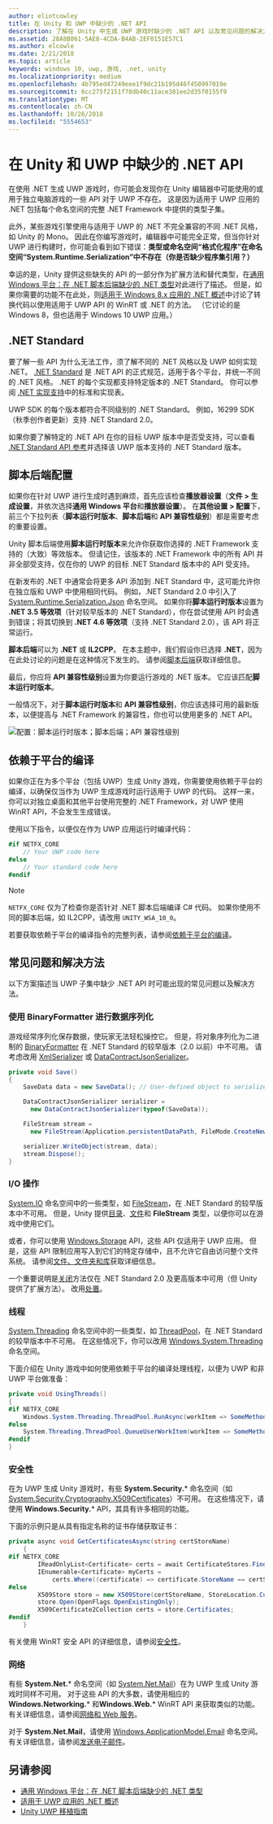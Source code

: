 ```yaml
---
author: eliotcowley
title: 在 Unity 和 UWP 中缺少的 .NET API
description: 了解在 Unity 中生成 UWP 游戏时缺少的 .NET API 以及常见问题的解决方案。
ms.assetid: 28A8B061-5AE8-4CDA-B4AB-2EF0151E57C1
ms.author: elcowle
ms.date: 2/21/2018
ms.topic: article
keywords: windows 10, uwp, 游戏, .net, unity
ms.localizationpriority: medium
ms.openlocfilehash: 4b795ed47249eee1f9dc21b195d46f450997019e
ms.sourcegitcommit: 6cc275f2151f78db40c11ace381ee2d35f0155f9
ms.translationtype: MT
ms.contentlocale: zh-CN
ms.lasthandoff: 10/26/2018
ms.locfileid: "5554653"
---
```

# <a name="missing-net-apis-in-unity-and-uwp"></a>在 Unity 和 UWP 中缺少的 .NET API

在使用 .NET 生成 UWP 游戏时，你可能会发现你在 Unity 编辑器中可能使用的或用于独立电脑游戏的一些 API 对于 UWP 不存在。 这是因为适用于 UWP 应用的 .NET 包括每个命名空间的完整 .NET Framework 中提供的类型子集。

此外，某些游戏引擎使用与适用于 UWP 的 .NET 不完全兼容的不同 .NET 风格，如 Unity 的 Mono。 因此在你编写游戏时，编辑器中可能完全正常，但当你针对 UWP 进行构建时，你可能会看到如下错误：**类型或命名空间“格式化程序”在命名空间“System.Runtime.Serialization”中不存在（你是否缺少程序集引用？）**

幸运的是，Unity 提供这些缺失的 API 的一部分作为扩展方法和替代类型，在[通用 Windows 平台：在 .NET 脚本后端缺少的 .NET 类型](https://docs.unity3d.com/Manual/windowsstore-missingtypes.html)对此进行了描述。 但是，如果你需要的功能不在此处，则[适用于 Windows 8.x 应用的 .NET 概述](https://msdn.microsoft.com/library/windows/apps/br230302)中讨论了转换代码以使用适用于 UWP API 的 WinRT 或 .NET 的方法。 （它讨论的是 Windows 8，但也适用于 Windows 10 UWP 应用。）

## <a name="net-standard"></a>.NET Standard

要了解一些 API 为什么无法工作，须了解不同的 .NET 风格以及 UWP 如何实现 .NET。 [.NET Standard](https://docs.microsoft.com/dotnet/standard/net-standard) 是 .NET API 的正式规范，适用于各个平台，并统一不同的 .NET 风格。 .NET 的每个实现都支持特定版本的 .NET Standard。 你可以参阅 [.NET 实现支持](https://docs.microsoft.com/dotnet/standard/net-standard#net-implementation-support)中的标准和实现表。

UWP SDK 的每个版本都符合不同级别的 .NET Standard。 例如，16299 SDK（秋季创作者更新）支持 .NET Standard 2.0。

如果你要了解特定的 .NET API 在你的目标 UWP 版本中是否受支持，可以查看 [.NET Standard API 参考](https://docs.microsoft.com/dotnet/api/index?view=netstandard-2.0)并选择该 UWP 版本支持的 .NET Standard 版本。

## <a name="scripting-backend-configuration"></a>脚本后端配置

如果你在针对 UWP 进行生成时遇到麻烦，首先应该检查**播放器设置**（**文件 > 生成设置**，并依次选择**通用 Windows 平台**和**播放器设置**）。 在**其他设置 > 配置**下，前三个下拉列表（**脚本运行时版本**、**脚本后端**和 **API 兼容性级别**）都是需要考虑的重要设置。

Unity 脚本后端使用**脚本运行时版本**来允许你获取你选择的 .NET Framework 支持的（大致）等效版本。 但请记住，该版本的 .NET Framework 中的所有 API 并非全部受支持，仅在你的 UWP 的目标 .NET Standard 版本中的 API 受支持。

在新发布的 .NET 中通常会将更多 API 添加到 .NET Standard 中，这可能允许你在独立版和 UWP 中使用相同代码。 例如，.NET Standard 2.0 中引入了 [System.Runtime.Serialization.Json](https://docs.microsoft.com/dotnet/api/system.runtime.serialization.json) 命名空间。 如果你将**脚本运行时版本**设置为 **.NET 3.5 等效项**（针对较早版本的 .NET Standard），你在尝试使用 API 时会遇到错误；将其切换到 **.NET 4.6 等效项**（支持 .NET Standard 2.0），该 API 将正常运行。

**脚本后端**可以为 **.NET** 或 **IL2CPP**。 在本主题中，我们假设你已选择 **.NET**，因为在此处讨论的问题是在这种情况下发生的。 请参阅[脚本后端](https://docs.unity3d.com/Manual/windowsstore-scriptingbackends.html)获取详细信息。

最后，你应将 **API 兼容性级别**设置为你要运行游戏的 .NET 版本。 它应该匹配**脚本运行时版本**。

一般情况下，对于**脚本运行时版本**和 **API 兼容性级别**，你应该选择可用的最新版本，以便提高与 .NET Framework 的兼容性，你也可以使用更多的 .NET API。

![配置：脚本运行时版本；脚本后端；API 兼容性级别](images/missing-dot-net-apis-in-unity-1.png)

## <a name="platform-dependent-compilation"></a>依赖于平台的编译

如果你正在为多个平台（包括 UWP）生成 Unity 游戏，你需要使用依赖于平台的编译，以确保仅当作为 UWP 生成游戏时运行适用于 UWP 的代码。 这样一来，你可以对独立桌面和其他平台使用完整的 .NET Framework，对 UWP 使用 WinRT API，不会发生生成错误。

使用以下指令，以便仅在作为 UWP 应用运行时编译代码：

```csharp
#if NETFX_CORE
    // Your UWP code here
#else
    // Your standard code here
#endif
```

> [!NOTE]
> `NETFX_CORE` 仅为了检查你是否针对 .NET 脚本后端编译 C# 代码。 如果你使用不同的脚本后端，如 IL2CPP，请改用 `UNITY_WSA_10_0`。

若要获取依赖于平台的编译指令的完整列表，请参阅[依赖于平台的编译](https://docs.unity3d.com/Manual/PlatformDependentCompilation.html)。

## <a name="common-issues-and-workarounds"></a>常见问题和解决方法

以下方案描述当 UWP 子集中缺少 .NET API 时可能出现的常见问题以及解决方法。

### <a name="data-serialization-using-binaryformatter"></a>使用 BinaryFormatter 进行数据序列化

游戏经常序列化保存数据，使玩家无法轻松操控它。 但是，将对象序列化为二进制的 [BinaryFormatter](https://docs.microsoft.com/dotnet/api/system.runtime.serialization.formatters.binary.binaryformatter) 在 .NET Standard 的较早版本（2.0 以前）中不可用。 请考虑改用 [XmlSerializer](https://docs.microsoft.com/dotnet/api/system.xml.serialization.xmlserializer) 或 [DataContractJsonSerializer](https://docs.microsoft.com/dotnet/api/system.runtime.serialization.json.datacontractjsonserializer)。

```csharp
private void Save()
{
    SaveData data = new SaveData(); // User-defined object to serialize

    DataContractJsonSerializer serializer = 
      new DataContractJsonSerializer(typeof(SaveData));

    FileStream stream = 
      new FileStream(Application.persistentDataPath, FileMode.CreateNew);

    serializer.WriteObject(stream, data);
    stream.Dispose();
}
```

### <a name="io-operations"></a>I/O 操作

[System.IO](https://docs.microsoft.com/dotnet/api/system.io) 命名空间中的一些类型，如 [FileStream](https://docs.microsoft.com/dotnet/api/system.io.filestream)，在 .NET Standard 的较早版本中不可用。 但是，Unity 提供[目录](https://docs.microsoft.com/dotnet/api/system.io.directory)、[文件](https://docs.microsoft.com/dotnet/api/system.io.file)和 **FileStream** 类型，以便你可以在游戏中使用它们。

或者，你可以使用 [Windows.Storage](https://docs.microsoft.com/uwp/api/Windows.Storage) API，这些 API 仅适用于 UWP 应用。 但是，这些 API 限制应用写入到它们的特定存储中，且不允许它自由访问整个文件系统。 请参阅[文件、文件夹和库](https://docs.microsoft.com/windows/uwp/files/)获取详细信息。

一个重要说明是[关闭](https://docs.microsoft.com/dotnet/api/system.io.stream.close)方法仅在 .NET Standard 2.0 及更高版本中可用（但 Unity 提供了扩展方法）。 改用[处置](https://docs.microsoft.com/dotnet/api/system.io.stream.dispose)。

### <a name="threading"></a>线程

[System.Threading](https://docs.microsoft.com/dotnet/api/system.threading) 命名空间中的一些类型，如 [ThreadPool](https://docs.microsoft.com/dotnet/api/system.threading.threadpool)，在 .NET Standard 的较早版本中不可用。 在这些情况下，你可以改用 [Windows.System.Threading](https://docs.microsoft.com/uwp/api/windows.system.threading) 命名空间。

下面介绍在 Unity 游戏中如何使用依赖于平台的编译处理线程，以便为 UWP 和非 UWP 平台做准备：

```csharp
private void UsingThreads()
{
#if NETFX_CORE
    Windows.System.Threading.ThreadPool.RunAsync(workItem => SomeMethod());
#else
    System.Threading.ThreadPool.QueueUserWorkItem(workItem => SomeMethod());
#endif
}
```

### <a name="security"></a>安全性

在为 UWP 生成 Unity 游戏时，有些 **System.Security.*** 命名空间（如 [System.Security.Cryptography.X509Certificates](https://docs.microsoft.com/dotnet/api/system.security.cryptography.x509certificates?view=netstandard-2.0)）不可用。 在这些情况下，请使用 **Windows.Security.*** API，其具有许多相同的功能。

下面的示例只是从具有指定名称的证书存储获取证书：

```cs
private async void GetCertificatesAsync(string certStoreName)
    {
#if NETFX_CORE
        IReadOnlyList<Certificate> certs = await CertificateStores.FindAllAsync();
        IEnumerable<Certificate> myCerts = 
            certs.Where((certificate) => certificate.StoreName == certStoreName);
#else
        X509Store store = new X509Store(certStoreName, StoreLocation.CurrentUser);
        store.Open(OpenFlags.OpenExistingOnly);
        X509Certificate2Collection certs = store.Certificates;
#endif
    }
```

有关使用 WinRT 安全 API 的详细信息，请参阅[安全性](https://docs.microsoft.com/windows/uwp/security/)。

### <a name="networking"></a>网络

有些 **System&period;Net.*** 命名空间（如 [System.Net.Mail](https://docs.microsoft.com/dotnet/api/system.net.mail?view=netstandard-2.0)）在为 UWP 生成 Unity 游戏时同样不可用。 对于这些 API 的大多数，请使用相应的 **Windows.Networking.*** 和**Windows.Web.*** WinRT API 来获取类似的功能。 有关详细信息，请参阅[网络和 Web 服务](https://docs.microsoft.com/windows/uwp/networking/)。

对于 **System.Net.Mail**，请使用 [Windows.ApplicationModel.Email](https://docs.microsoft.com/uwp/api/windows.applicationmodel.email) 命名空间。 有关详细信息，请参阅[发送电子邮件](https://docs.microsoft.com/windows/uwp/contacts-and-calendar/sending-email)。

## <a name="see-also"></a>另请参阅

* [通用 Windows 平台：在 .NET 脚本后端缺少的 .NET 类型](https://docs.unity3d.com/Manual/windowsstore-missingtypes.html)
* [适用于 UWP 应用的 .NET 概述](https://msdn.microsoft.com/library/windows/apps/br230302)
* [Unity UWP 移植指南](https://unity3d.com/partners/microsoft/porting-guides)